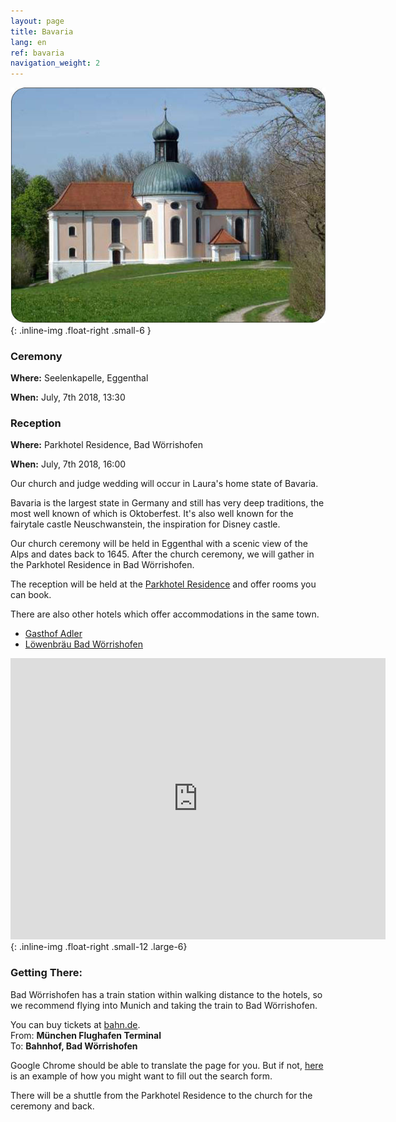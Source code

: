 ```yaml
---
layout: page
title: Bavaria
lang: en
ref: bavaria
navigation_weight: 2
---
```


![seelenkappelle in Eggenthal](/img/seelenkappelle.jpg "Seelenkappelle"){: .inline-img .float-right .small-6 }

### Ceremony ###
**Where:** Seelenkapelle, Eggenthal

**When:** July, 7th 2018, 13:30

### Reception ###
**Where:** Parkhotel Residence, Bad Wörrishofen

**When:** July, 7th 2018, 16:00

Our church and judge wedding will occur in Laura's home state of Bavaria.

Bavaria is the largest state in Germany and still has very deep traditions, the most well known of which is Oktoberfest. It's also well known for the fairytale castle Neuschwanstein, the inspiration for Disney castle.

Our church ceremony will be held in Eggenthal with a scenic view of the Alps and dates back to 1645. After the church ceremony, we will gather in the Parkhotel Residence in Bad Wörrishofen.

The reception will be held at the <a href="http://www.parkhotel-residence.de/" target="_blank" rel="noopener">Parkhotel Residence</a> and offer rooms you can book.

There are also other hotels which offer accommodations in the same town.
* <a href="http://www.adler-trommer.de/" target="_blank" rel="noopener">Gasthof Adler</a>
* <a href="http://www.loewenbraeu-bad-woerishofen.de/" target="_blank" rel="noopener">Löwenbräu Bad Wörrishofen</a>

<iframe src="https://www.google.com/maps/embed?pb=!1m18!1m12!1m3!1d2669.4269900763247!2d10.594501315777162!3d48.005459979213065!2m3!1f0!2f0!3f0!3m2!1i1024!2i768!4f13.1!3m3!1m2!1s0x479c119769ecff39%3A0x475ecaea14b14b7!2sParkhotel+Residence!5e0!3m2!1sen!2sde!4v1482410555253" width="600" height="450" frameborder="0" style="border:0" allowfullscreen></iframe>{: .inline-img .float-right .small-12 .large-6}

### Getting There: ###

Bad Wörrishofen has a train station within walking distance to the hotels, so we recommend flying into Munich and taking the train to Bad Wörrishofen.

You can buy tickets at <a href="//www.bahn.de" target="_blank" rel="noopener">bahn.de</a>.  
From: **München Flughafen Terminal**  
To: **Bahnhof, Bad Wörrishofen**

Google Chrome should be able to translate the page for you. But if not, <a href="/img/bahn-example.png" target="_blank" rel="noopener">here</a> is an example of how you might want to fill out the search form.

There will be a shuttle from the Parkhotel Residence to the church for the ceremony and back.
